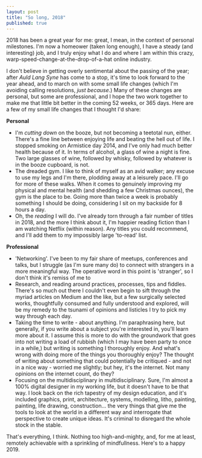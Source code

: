 ```yaml
---
layout: post
title: "So long, 2018"
published: true
---
```


2018 has been a great year for me: great, I mean, in the context of personal milestones. I'm now a homeower (taken long enough), I have a steady (and interesting) job, and I truly enjoy what I do and where I am within this crazy, warp-speed-change-at-the-drop-of-a-hat online industry. 

I don't believe in getting overly sentimental about the passing of the year; after *Auld Lang Syne* has come to a stop, it's time to look forward to the year ahead, and to march on with some small life changes (which I'm avoiding calling resolutions, *just because*.) Many of these changes are personal, but some are professional, and I hope the two work together to make me that little bit better in the coming 52 weeks, or 365 days. Here are a few of my small life changes that I thought I'd share:

**Personal**

- I'm *cutting down* on the booze, but not becoming a teetotal nun, either. There's a fine line between enjoying life and beating the hell out of life. I stopped smoking on Armistice day 2014, and I've only had much better health because of it. In terms of alcohol, a glass of wine a night is fine. Two large glasses of wine, followed by whisky, followed by whatever is in the booze cupboard, is not. 
- The dreaded gym. I like to think of myself as an avid walker; any excuse to use my legs and I'm there, plodding away at a leisurely pace. I'll go for more of these walks. When it comes to genuinely improving my physical and mental health (and shedding a few Christmas ounces), the gym is the place to be. Going more than twice a week is probably something I should be doing, considering I sit on my backside for 8 hours a day. 
- Oh, the *reading* I will do. I've already torn through a fair number of titles in 2018, and the more I think about it, I'm happier reading fiction than I am watching Netflix (within reason). Any titles you could recommend, and I'll add them to my impossibly large 'to-read' list. 

**Professional**

- 'Networking'. I've been to my fair share of meetups, conferences and talks, but I struggle (as I'm sure many do) to connect with strangers in a more meaningful way. The operative word in this point is 'stranger', so I don't think it's remiss of me to 
- Research, and reading around practices, processes, tips and fiddles. There's so much out there I couldn't even begin to sift through the myriad articles on Medium and the like, but a few surgically selected works, thoughtfully consumed and fully understood and explored, will be my remedy to the tsunami of opinions and listicles I try to pick my way through each day. 
- Taking the time to write - about anything. I'm paraphrasing here, but generally, if you write about a subject you're interested in, you'll learn more about it. I assume this is more to do with the groundwork that goes into not writing a load of rubbish (which I may have been party to once in a while,) but writing is something I thoroughly enjoy. And what's wrong with doing more of the things you thoroughly enjoy? The thought of writing about something that could potentially be critiqued - and not in a nice way - worried me slightly; but hey, it's the internet. Not many opinions on the internet count, do they?
- Focusing on the multidisciplinary in multidisciplinary. Sure, I'm almost a 100% digital designer in my working life, but it doesn't have to be that way. I look back on the rich tapestry of my design education, and it's included graphics, print, architecture, systems, modelling, litho, painting, painting, life drawing, construction... the very things that give me the tools to look at the world in a different way and interrogate that perspective to create unique ideas. It's criminal to disregard the whole stock in the stable.  

That's everything, I think. Nothing too high-and-mighty, and, for me at least, remotely achievable with a sprinkling of mindfullness. Here's to a happy 2019.
